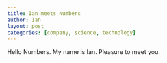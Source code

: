 ```yaml
---
title: Ian meets Numbers
author: Ian
layout: post
categories: [company, science, technology]
---
```


Hello Numbers. My name is Ian. Pleasure to meet you.